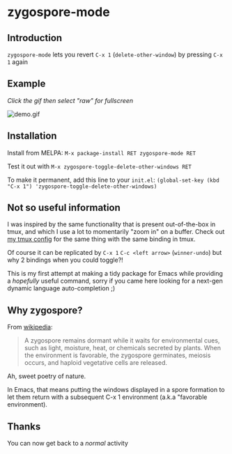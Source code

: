 # zygospore-mode

## Introduction

`zygospore-mode` lets you revert `C-x 1` (`delete-other-window`) by pressing `C-x 1` again

## Example

*Click the gif then select "raw" for fullscreen*

![demo.gif](demo.gif)

## Installation

Install from MELPA: `M-x package-install RET zygospore-mode RET`

Test it out with `M-x zygospore-toggle-delete-other-windows RET`

To make it permanent, add this line to your `init.el`:
`(global-set-key (kbd "C-x 1") 'zygospore-toggle-delete-other-windows)`

## Not so useful information

I was inspired by the same functionality that is present out-of-the-box in tmux, and which I use a lot to momentarily "zoom in" on a buffer. Check out [my tmux config](https://github.com/LouisKottmann/baboon-bash/blob/master/.tmux.conf#L20) for the same thing with the same binding in tmux.

Of course it can be replicated by `C-x 1` `C-c <left arrow>` (`winner-undo`) but why 2 bindings when you could toggle?!

This is my first attempt at making a tidy package for Emacs while providing a *hopefully* useful command, sorry if you came here looking for a next-gen dynamic language auto-completion ;)

## Why zygospore?

From [wikipedia](https://en.wikipedia.org/wiki/Zygospore):

> A zygospore remains dormant while it waits for environmental cues, such as light, moisture, heat,
> or chemicals secreted by plants. When the environment is favorable, the zygospore germinates,
> meiosis occurs, and haploid vegetative cells are released.

Ah, sweet poetry of nature.

In Emacs, that means putting the windows displayed in a spore formation to let them return with a subsequent C-x 1 environment (a.k.a "favorable environment).

## Thanks

You can now get back to a *normal* activity
